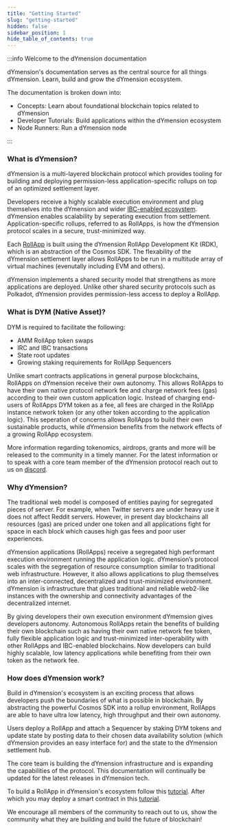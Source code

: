 ```yaml
---
title: "Getting Started"
slug: "getting-started"
hidden: false
sidebar_position: 1
hide_table_of_contents: true
---
```


:::info Welcome to the dYmension documentation

dYmension's documentation serves as the central source for all things dYmension. Learn, build and grow the dYmension ecosystem.

The documentation is broken down into:

- Concepts: Learn about foundational blockchain topics related to dYmension
- Developer Tutorials: Build applications within the dYmension ecosystem
- Node Runners: Run a dYmension node

:::

### What is dYmension?

dYmension is a multi-layered blockchain protocol which provides tooling for building and deploying permission-less application-specific rollups on top of an optimized settlement layer.

Developers receive a highly scalable execution environment and plug themselves into the dYmension and wider [IBC-enabled ecosystem](https://mapofzones.com/). dYmension enables scalability by seperating execution from settlement. Application-specific rollups, referred to as RollApps, is how the dYmension protocol scales in a secure, trust-minimized way.

Each [RollApp](/docs/concepts/rollapps.md) is built using the dYmension RollApp Development Kit (RDK), which is an abstraction of the Cosmos SDK. The flexability of the dYmension settlement layer allows RollApps to be run in a multitude array of virtual machines (evenutally including EVM and others).

dYmension implements a shared security model that strengthens as more applications are deployed. Unlike other shared security protocols such as Polkadot, dYmension provides permission-less access to deploy a RollApp.

### What is DYM (Native Asset)?

DYM is required to facilitate the following:

- AMM RollApp token swaps
- IRC and IBC transactions
- State root updates
- Growing staking requirements for RollApp Sequencers

Unlike smart contracts applications in general purpose blockchains, RollApps on dYmension receive their own autonomy. This allows RollApps to have their own native protocol network fee and charge network fees (gas) according to their own custom application logic. Instead of charging end-users of RollApps DYM token as a fee, all fees are charged in the RollApp instance network token (or any other token according to the application logic). This seperation of concerns allows RollApps to build their own sustainable products, while dYmension benefits from the network effects of a growing RollApp ecosystem.

More information regarding tokenomics, airdrops, grants and more will be released to the community in a timely manner. For the latest information or to speak with a core team member of the dYmension protocol reach out to us on [discord](http://discord.gg/mvnh3YVa2W).

### Why dYmension?

The traditional web model is composed of entities paying for segregated pieces of server. For example, when Twitter servers are under heavy use it does not affect Reddit servers. However, in present day blockchains all resources (gas) are priced under one token and all applications fight for space in each block which causes high gas fees and poor user experiences.

dYmension applications (RollApps) receive a segregated high performant execution environment running the application logic. dYmension’s protocol scales with the segregation of resource consumption similar to traditional web infrastructure. However, it also allows applications to plug themselves into an inter-connected, decentralized and trust-minimized environment. dYmension is infrastructure that glues traditional and reliable web2-like instances with the ownership and connectivity advantages of the decentralized internet.

By giving developers their own execution environment dYmemsion gives developers autonomy. Autonomous RollApps retain the benefits of building their own blockchain such as having their own native network fee token, fully flexible application logic and trust-minimized inter-operability with other RollApps and IBC-enabled blockchains. Now developers can build highly scalable, low latency applications while benefiting from their own token as the network fee.

### How does dYmension work?

Build in dYmension's ecosystem is an exciting process that allows developers push the boundaries of what is possible in blockchain. By abstracting the powerful Cosmos SDK into a rollup environment, RollApps are able to have ultra low latency, high throughput and their own autonomy.

Users deploy a RollApp and attach a Sequencer by staking DYM tokens and update state by posting data to their chosen data availability solution (which dYmension provides an easy interface for) and the state to the dYmension settlement hub.

The core team is building the dYmension infrastructure and is expanding the capabilities of the protocol. This documentation will continually be updated for the latest releases in dYmension tech.

To build a RollApp in dYmension's ecosystem follow this [tutorial](/tutorials/deploy-rollapp). After which you may deploy a smart contract in this [tutorial](/tutorials/deploy-sc).

We encourage all members of the community to reach out to us, show the community what they are building and build the future of blockchain!
